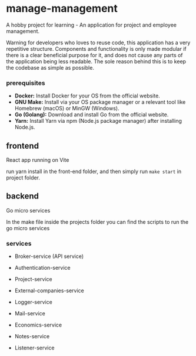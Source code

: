 # manage-management
A hobby project for learning - An application for project and employee management.

Warning for developers who loves to reuse code, this application has a very repetitive structure. Components and functionality is only made modular if there is a clear beneficial purpose for it, and does not cause any parts of the application being less readable. The sole reason behind this is to keep the codebase as simple as possible.

### prerequisites
* **Docker:** Install Docker for your OS from the official website.
* **GNU Make:** Install via your OS package manager or a relevant tool like Homebrew (macOS) or MinGW (Windows).
* **Go (Golang):** Download and install Go from the official website.
* **Yarn:** Install Yarn via npm (Node.js package manager) after installing Node.js.

## frontend
 React app running on Vite

run yarn install in the front-end folder, and then simply run `make start` in project folder.
 
## backend
Go micro services

In the make file inside the projects folder you can find the scripts to run the go micro services

### services
* Broker-service (API service)

* Authentication-service
* Project-service
* External-companies-service
* Logger-service
* Mail-service
* Economics-service
* Notes-service
* Listener-service


